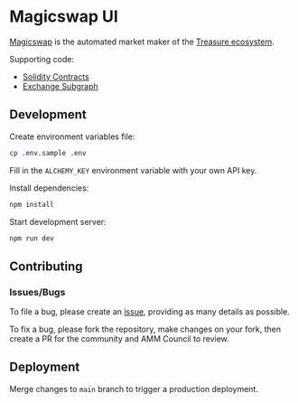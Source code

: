 # Magicswap UI

[Magicswap](https://magicswap.lol) is the automated market maker of the [Treasure ecosystem](https://treasure.lol).

Supporting code:

- [Solidity Contracts](https://github.com/TreasureProject/magicswap-contracts)
- [Exchange Subgraph](https://github.com/TreasureProject/treasure-subgraphs/tree/master/subgraphs/magicswap-exchange)

## Development

Create environment variables file:

```sh
cp .env.sample .env
```

Fill in the `ALCHEMY_KEY` environment variable with your own API key.

Install dependencies:

```sh
npm install
```

Start development server:

```sh
npm run dev
```

## Contributing

### Issues/Bugs

To file a bug, please create an [issue](https://github.com/TreasureProject/magicswap/issues), providing as many details as possible.

To fix a bug, please fork the repository, make changes on your fork, then create a PR for the community and AMM Council to review.

## Deployment

Merge changes to `main` branch to trigger a production deployment.
